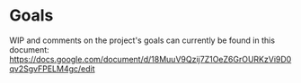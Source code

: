 # Goals

WIP and comments on the project's goals can currently be found in this document:
https://docs.google.com/document/d/18MuuV9Qzij7Z1OeZ6GrOURKzVi9D0qv2SgvFPELM4gc/edit

